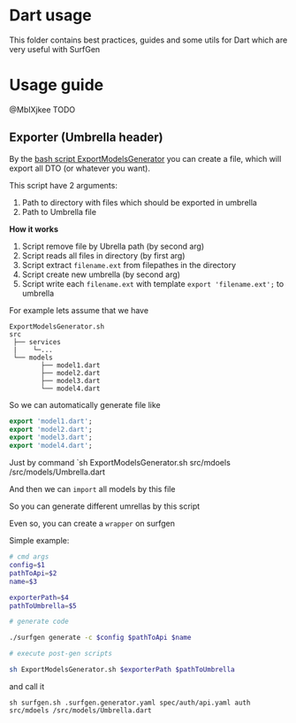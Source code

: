 # Dart usage

This folder contains best practices, guides and some utils for Dart which are very useful with SurfGen

# Usage guide

@MbIXjkee TODO

## Exporter (Umbrella header)

By the [bash script ExportModelsGenerator](./ExportModelsGenerator.sh) you can create a file, which will export all DTO (or whatever you want). 

This script have 2 arguments:
1. Path to directory with files which should be exported in umbrella
2. Path to Umbrella file

**How it works**

1. Script remove file by Ubrella path (by second arg)
2. Script reads all files in directory (by first arg)
3. Script extract `filename.ext` from filepathes in the directory
4. Script create new umbrella (by second arg)
5. Script write each `filename.ext` with template `export 'filename.ext';` to umbrella


For example lets assume that we have 
```
ExportModelsGenerator.sh
src
 ├── services
 |    └─...
 └── models
        ├── model1.dart
        ├── model2.dart
        ├── model3.dart
        └── model4.dart
```
So we can automatically generate file like
```Dart
export 'model1.dart';
export 'model2.dart';
export 'model3.dart';
export 'model4.dart';
```

Just by command `sh ExportModelsGenerator.sh src/mdoels /src/models/Umbrella.dart

And then we can `import` all models by this file

So you can generate different umrellas by this script

Even so, you can create a `wrapper` on surfgen

Simple example:

```Bash
# cmd args
config=$1
pathToApi=$2
name=$3

exporterPath=$4
pathToUmbrella=$5

# generate code

./surfgen generate -c $config $pathToApi $name

# execute post-gen scripts

sh ExportModelsGenerator.sh $exporterPath $pathToUmbrella
```

and call it 

```Shell
sh surfgen.sh .surfgen.generator.yaml spec/auth/api.yaml auth src/mdoels /src/models/Umbrella.dart
```
